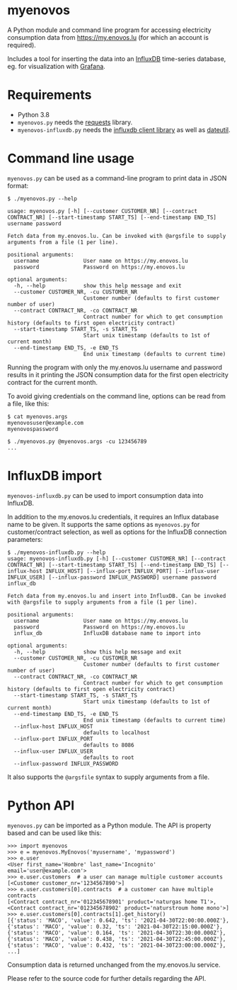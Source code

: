 # myenovos
A Python module and command line program for accessing electricity consumption data from https://my.enovos.lu (for which an account is required).

Includes a tool for inserting the data into an [InfluxDB](https://www.influxdata.com/) time-series database, eg. for visualization with [Grafana](https://grafana.com/).

# Requirements
- Python 3.8
- ```myenovos.py``` needs the [requests](https://docs.python-requests.org/en/master/) library.
- ```myenovos-influxdb.py``` needs the [influxdb client library](https://pypi.org/project/influxdb/) as well as [dateutil](https://pypi.org/project/python-dateutil/).

# Command line usage
```myenovos.py``` can be used as a command-line program to print data in JSON format:

```console
$ ./myenovos.py --help

usage: myenovos.py [-h] [--customer CUSTOMER_NR] [--contract CONTRACT_NR] [--start-timestamp START_TS] [--end-timestamp END_TS] username password

Fetch data from my.enovos.lu. Can be invoked with @argsfile to supply arguments from a file (1 per line).

positional arguments:
  username              User name on https://my.enovos.lu
  password              Password on https://my.enovos.lu

optional arguments:
  -h, --help            show this help message and exit
  --customer CUSTOMER_NR, -cu CUSTOMER_NR
                        Customer number (defaults to first customer number of user)
  --contract CONTRACT_NR, -co CONTRACT_NR
                        Contract number for which to get consumption history (defaults to first open electricity contract)
  --start-timestamp START_TS, -s START_TS
                        Start unix timestamp (defaults to 1st of current month)
  --end-timestamp END_TS, -e END_TS
                        End unix timestamp (defaults to current time)
```

Running the program with only the my.enovos.lu username and password results
in it printing the JSON consumption data for the first open electricity contract
for the current month.

To avoid giving credentials on the command line, options can be read from
a file, like this:

```console
$ cat myenovos.args
myenovosuser@example.com
myenovospassword

$ ./myenovos.py @myenovos.args -cu 123456789
...
```

# InfluxDB import
```myenovos-influxdb.py``` can be used to import consumption data into InfluxDB.

In addition to the my.enovos.lu credentials, it requires an Influx database name
to be given. It supports the same options as ```myenovos.py``` for customer/contract
selection, as well as options for the InfluxDB connection parameters:

```console
$ ./myenovos-influxdb.py --help
usage: myenovos-influxdb.py [-h] [--customer CUSTOMER_NR] [--contract CONTRACT_NR] [--start-timestamp START_TS] [--end-timestamp END_TS] [--influx-host INFLUX_HOST] [--influx-port INFLUX_PORT] [--influx-user INFLUX_USER] [--influx-password INFLUX_PASSWORD] username password influx_db

Fetch data from my.enovos.lu and insert into InfluxDB. Can be invoked with @argsfile to supply arguments from a file (1 per line).

positional arguments:
  username              User name on https://my.enovos.lu
  password              Password on https://my.enovos.lu
  influx_db             InfluxDB database name to import into

optional arguments:
  -h, --help            show this help message and exit
  --customer CUSTOMER_NR, -cu CUSTOMER_NR
                        Customer number (defaults to first customer number of user)
  --contract CONTRACT_NR, -co CONTRACT_NR
                        Contract number for which to get consumption history (defaults to first open electricity contract)
  --start-timestamp START_TS, -s START_TS
                        Start unix timestamp (defaults to 1st of current month)
  --end-timestamp END_TS, -e END_TS
                        End unix timestamp (defaults to current time)
  --influx-host INFLUX_HOST
                        defaults to localhost
  --influx-port INFLUX_PORT
                        defaults to 8086
  --influx-user INFLUX_USER
                        defaults to root
  --influx-password INFLUX_PASSWORD
```

It also supports the ```@argsfile``` syntax to supply arguments from a file.

# Python API
```myenovos.py``` can be imported as a Python module. The API is property based
and can be used like this:

```pycon
>>> import myenovos
>>> e = myenovos.MyEnovos('myusername', 'mypassword')
>>> e.user
<User first_name='Hombre' last_name='Incognito' email='user@example.com'>
>>> e.user.customers  # a user can manage multiple customer accounts
[<Customer customer_nr='1234567890'>]
>>> e.user.customers[0].contracts  # a customer can have multiple contracts
[<Contract contract_nr='012345678901' product='naturgas home T1'>, <Contract contract_nr='012345678902' product='naturstroum home mono'>]
>>> e.user.customers[0].contracts[1].get_history()
[{'status': 'MACO', 'value': 0.642, 'ts': '2021-04-30T22:00:00.000Z'}, {'status': 'MACO', 'value': 0.32, 'ts': '2021-04-30T22:15:00.000Z'}, {'status': 'MACO', 'value': 0.164, 'ts': '2021-04-30T22:30:00.000Z'}, {'status': 'MACO', 'value': 0.438, 'ts': '2021-04-30T22:45:00.000Z'}, {'status': 'MACO', 'value': 0.432, 'ts': '2021-04-30T23:00:00.000Z'}, ...]
```
Consumption data is returned unchanged from the my.enovos.lu service.

Please refer to the source code for further details regarding the API.
